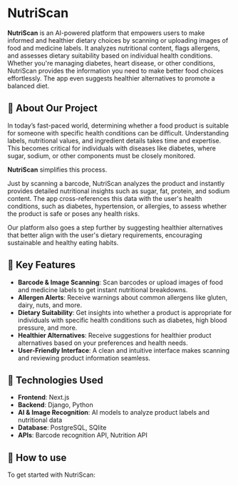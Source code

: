 # NutriScan

**NutriScan** is an AI-powered platform that empowers users to make informed and healthier dietary choices by scanning or uploading images of food and medicine labels. It analyzes nutritional content, flags allergens, and assesses dietary suitability based on individual health conditions. Whether you're managing diabetes, heart disease, or other conditions, NutriScan provides the information you need to make better food choices effortlessly. The app even suggests healthier alternatives to promote a balanced diet.

## 🚀 About Our Project

In today’s fast-paced world, determining whether a food product is suitable for someone with specific health conditions can be difficult. Understanding labels, nutritional values, and ingredient details takes time and expertise. This becomes critical for individuals with diseases like diabetes, where sugar, sodium, or other components must be closely monitored.

**NutriScan** simplifies this process.

Just by scanning a barcode, NutriScan analyzes the product and instantly provides detailed nutritional insights such as sugar, fat, protein, and sodium content. The app cross-references this data with the user's health conditions, such as diabetes, hypertension, or allergies, to assess whether the product is safe or poses any health risks.

Our platform also goes a step further by suggesting healthier alternatives that better align with the user's dietary requirements, encouraging sustainable and healthy eating habits.

## 🎯 Key Features
- **Barcode & Image Scanning**: Scan barcodes or upload images of food and medicine labels to get instant nutritional breakdowns.
- **Allergen Alerts**: Receive warnings about common allergens like gluten, dairy, nuts, and more.
- **Dietary Suitability**: Get insights into whether a product is appropriate for individuals with specific health conditions such as diabetes, high blood pressure, and more.
- **Healthier Alternatives**: Receive suggestions for healthier product alternatives based on your preferences and health needs.
- **User-Friendly Interface**: A clean and intuitive interface makes scanning and reviewing product information seamless.

## 🔧 Technologies Used
- **Frontend**:  Next.js
- **Backend**: Django, Python
- **AI & Image Recognition**: AI models to analyze product labels and nutritional data
- **Database**: PostgreSQL, SQlite 
- **APIs**: Barcode recognition API, Nutrition API

## 🏁 How to use 
To get started with NutriScan:

